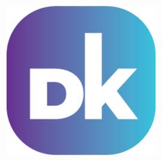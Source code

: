 <p align="center">
<a href="https://doskeys.uz" target="_blank">
<img src="/img/dk.png" width="400" alt="doskeys.uz">
</a>
</p>